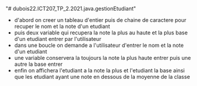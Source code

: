 "# dubois22.ICT207_TP_2.2021.java.gestionEtudiant" 

- d'abord on creer un tableau d'entier puis de chaine de caractere pour recuper le nom et la note d'un etudiant
- puis deux variable qui recupera la note la plus au haute et la plus base d'un etudiant entrer par l'utilisateur
- dans une boucle on demande a l'utilisateur d'entrer le nom et la note d'un etudiant
- une variable conservera la toujours la note la plus haute entrer puis une autre la base entrer
- enfin on affichera l'etudiant a la note la plus et l'etudiant la base ainsi que les etudiant ayant une note en dessous de la moyenne de la classe